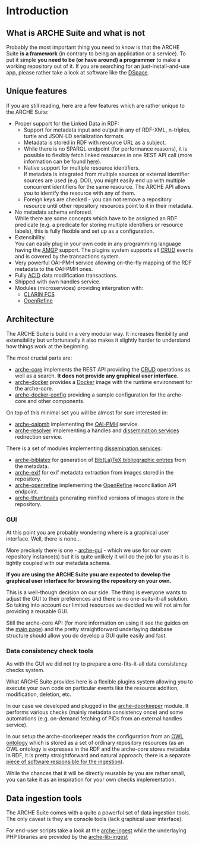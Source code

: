 # Introduction 

## What is ARCHE Suite and what is not

Probably the most important thing you need to know is that the ARCHE Suite **is a framework**
(in contrary to being an application or a service).
To put it simple **you need to be (or have around) a programmer** to make a working repository out of it.
If you are searching for an just-install-and-use app, please rather take a look at software like the [DSpace](https://dspace.lyrasis.org/).

## Unique features

If you are still reading, here are a few features which are rather unique to the ARCHE Suite:

* Proper support for the Linked Data in RDF:
  * Support for metadata input and output in any of RDF-XML, n-triples, turtle and JSON-LD serialization formats.
  * Metadata is stored in RDF with resource URL as a subject.
  * While there is no SPARQL endpoint (for performance reasons), 
    it is possible to flexibly fetch linked resources in one REST API call
    (more information can be found [here](metadata_api_for_programmers.html)).
  * Native support for multiple resource identifiers.  
    If metadata is integrated from multiple sources or external identifier sources are used (e.g. DOI),
    you might easily end up with multiple concurrent identifiers for the same resource.
    The ARCHE API allows you to identify the resource with any of them.
  * Foreign keys are checked - you can not remove a repository resource until other repository resources
    point to it in their metadata.
* No metadata schema enforced.  
  While there are some concepts which have to be assigned an RDF predicate (e.g. a predicate for storing multiple identifiers or resource labels),
  this is fully flexible and set up as a configuration.
* Extensibility.  
  You can easily plug in your own code in any programming language having the [AMQP](https://en.wikipedia.org/wiki/Advanced_Message_Queuing_Protocol) support.
  The plugins system supports all [CRUD](https://en.wikipedia.org/wiki/Create,_read,_update_and_delete) events and is covered by the transactions system.
* Very powerful OAI-PMH service
  allowing on-the-fly mapping of the RDF metadata to the OAI-PMH ones.
* Fully [ACID](https://en.wikipedia.org/wiki/ACID) data modification transactions.
* Shipped with own handles service.
* Modules (microservices) providing intergration with:
  * [CLARIN FCS](https://www.clarin.eu/content/federated-content-search-clarin-fcs-technical-details)
  * [OpenRefine](https://openrefine.org/)

## Architecture

The ARCHE Suite is build in a very modular way.
It increases flexibility and extensibility but unfortunatelly it also makes it slightly harder to understand how things work at the beginning.

The most crucial parts are:

* [arche-core](https://github.com/acdh-oeaw/arche-core) implements the REST API 
  providing the [CRUD](https://en.wikipedia.org/wiki/Create,_read,_update_and_delete) operations as well as a search.
  **It does not provide any graphical user interface.**
* [arche-docker](https://github.com/acdh-oeaw/arche-docker) provides a [Docker](https://en.wikipedia.org/wiki/Docker_(software)) image
  with the runtime environment for the arche-core.
* [arche-docker-config](https://github.com/acdh-oeaw/arche-docker-config) providing a sample configuration for the arche-core and other components.

On top of this minimal set you will be almost for sure interested in:

* [arche-oaipmh](https://github.com/acdh-oeaw/arche-oaipmh) implementing
  the [OAI-PMH](https://en.wikipedia.org/wiki/Open_Archives_Initiative_Protocol_for_Metadata_Harvesting) service.
* [arche-resolver](https://github.com/acdh-oeaw/arche-resolver) implementing
  a handles and [dissemination services](dissemination_services.html) redirection service.

There is a set of modules implementing [dissemination services](dissemination_services.html):

* [arche-biblatex](https://github.com/acdh-oeaw/arche-biblatex) for generation of [Bib(La)TeX bibliographic entries](https://en.wikipedia.org/wiki/BibTeX#Bibliographic_information_file)
  from the metadata.
* [arche-exif](https://github.com/acdh-oeaw/arche-exif) for exif metadata extraction from images stored in the repository.
* [arche-openrefine](https://github.com/acdh-oeaw/arche-openrefine) implementing the [OpenRefine](https://openrefine.org/) reconciliation API endpoint.
* [arche-thumbnails](https://github.com/acdh-oeaw/arche-thumbnails) generating minified versions of images store in the repository.

### GUI

At this point you are probably wondering where is a graphical user interface.
Well, there is none...

More precisely there is one - [arche-gui](https://github.com/acdh-oeaw/arche-gui) - which we use for our own repository instance(s)
but it is quite unlikely it will do the job for you as it is tightly coupled with our metadata schema.

**If you are using the ARCHE Suite you are expected to develop the graphical user interface for browsing the repository on your own.**

This is a well-though decision on our side.
The thing is everyone wants to adjust the GUI to their preferences and there is no one-suits-it-all solution.
So taking into account our limited resources we decided we will not aim for providing a reusable GUI.

Still the arche-core API (for more information on using it see the guides on the [main page](../)) 
and the pretty straightforward underlaying database structure should allow you do develop a GUI quite easily and fast.

### Data consistency check tools

As with the GUI we did not try to prepare a one-fits-it-all data consistency checks system.

What ARCHE Suite provides here is a flexible plugins system allowing you to execute your own code on particular events like the resource addition, modification, deletion, etc.

In our case we developed and plugged in the [arche-doorkeeper](https://github.com/acdh-oeaw/arche-doorkeeper) module.
It performs various checks (mainly metadata consistency once) and some automations (e.g. on-demand fetching of PIDs from an external handles service).

In our setup the arche-doorkeeper reads the configuration from an [OWL ontology](https://github.com/acdh-oeaw/arche-schema-ingest) 
which is stored as a set of ordinary repository resources
(as an OWL ontology is expresses in the RDF and the arche-core stores metadata in RDF, it is pretty straightforward and natural approach;
there is a separate [piece of software responsible for the ingestion](https://github.com/acdh-oeaw/arche-schema-ingest)).

While the chances that it will be directly reusable by you are rather small, you can take it as an inspiration
for your own checks implementation.

## Data ingestion tools

The ARCHE Suite comes with a quite a powerful set of data ingestion tools.
The only caveat is they are console tools (lack graphical user interface).

For end-user scripts take a look at the [arche-ingest](https://github.com/acdh-oeaw/arche-ingest)
while the underlaying PHP libraries are provided by the [arche-lib-ingest](https://github.com/acdh-oeaw/arche-lib-ingest)

